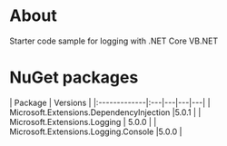 ﻿# About 

Starter code sample for logging with .NET Core VB.NET

# NuGet packages

| Package  | Versions  |
|:-------------|:---|---|---|---|
| Microsoft.Extensions.DependencyInjection  |5.0.1   |
| Microsoft.Extensions.Logging  | 5.0.0  |
| Microsoft.Extensions.Logging.Console  |5.0.0   |